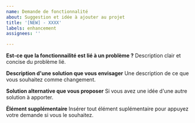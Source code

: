 ```yaml
---
name: Demande de fonctionnalité
about: Suggestion et idée à ajouter au projet
title: '[NEW] - XXXX'
labels: enhancement
assignees: ''

---
```


**Est-ce que la fonctionnailité est lié à un problème ?**
Description clair et concise du problème lié.

**Description d'une solution que vous envisager**
Une description de ce que vous souhaitez comme changement.

**Solution alternative que vous proposer**
Si vous avez une idée d'une autre solution à apporter.

**Élément supplémentaire**
Insérer tout élément suplémentaire pour appuyez votre demande si vous le souhaitez.
